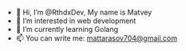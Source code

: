 - 👋 Hi, I’m @RthdxDev, My name is Matvey
- 👀 I’m interested in web development
- 🌱 I’m currently learning Golang
- 📫 You can write me: mattarasov704@gmail.com

<!---
RthdxDev/RthdxDev is a ✨ special ✨ repository because its `README.md` (this file) appears on your GitHub profile.
You can click the Preview link to take a look at your changes.
--->
